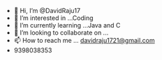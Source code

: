 - 👋 Hi, I’m @DavidRaju17
- 👀 I’m interested in ...Coding
- 🌱 I’m currently learning ...Java and C
- 💞️ I’m looking to collaborate on ...
- 📫 How to reach me ... davidraju1721@gmail.com
- 9398038353

<!---
DavidRaju17/DavidRaju17 is a ✨ special ✨ repository because its `README.md` (this file) appears on your GitHub profile.
You can click the Preview link to take a look at your changes.
--->
